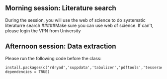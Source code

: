 ## Morning session: Literature search

During the session, you will use the web of science to do systematic literaturre search
#####Make sure you can use web of science. If can't, please login the VPN from University


## Afternoon session: Data extraction

Please run the following code before the class:
```
install.packages(c('rdryad','suppdata','tabulizer','pdftools','tesseract','taxize','parzer','stringi'), dependencies = TRUE)
```
